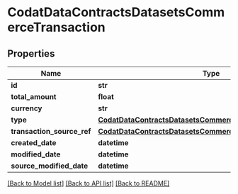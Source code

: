 # CodatDataContractsDatasetsCommerceTransaction

## Properties
Name | Type | Description | Notes
------------ | ------------- | ------------- | -------------
**id** | **str** |  | [optional] 
**total_amount** | **float** |  | [optional] 
**currency** | **str** |  | [optional] 
**type** | [**CodatDataContractsDatasetsCommercePlatformTransactionType**](CodatDataContractsDatasetsCommercePlatformTransactionType.md) |  | [optional] 
**transaction_source_ref** | [**CodatDataContractsDatasetsCommerceTransactionSourceRef**](CodatDataContractsDatasetsCommerceTransactionSourceRef.md) |  | [optional] 
**created_date** | **datetime** |  | [optional] 
**modified_date** | **datetime** |  | [optional] 
**source_modified_date** | **datetime** |  | [optional] 

[[Back to Model list]](../README.md#documentation-for-models) [[Back to API list]](../README.md#documentation-for-api-endpoints) [[Back to README]](../README.md)

